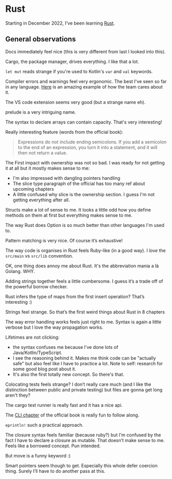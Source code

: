 # Rust

Starting in December 2022, I've been learning
[Rust](https://www.rust-lang.org/).

## General observations

Docs immediately feel nice (this is very different from last I looked into this).

Cargo, the package manager, drives everything. I like that a lot.

`let mut` reads strange if you're used to Kotlin's `var` and `val` keywords.

Compiler errors and warnings feel very ergonomic. The best I've seen so far in
any language.
[Here](https://blog.rust-lang.org/2018/12/06/Rust-1.31-and-rust-2018.html#non-lexical-lifetimes)
is an amazing example of how the team cares about it.

The VS code extension seems very good (but a strange name eh).

prelude is a very intriguing name.

The syntax to declare arrays can contain capacity. That's very interesting!

Really interesting feature (words from the official book):

> Expressions do not include ending semicolons. If you add a semicolon to the
> end of an expression, you turn it into a statement, and it will then not
> return a value.

The First impact with ownership was not so bad. I was ready for not getting it
at all but it mostly makes sense to me:

- I'm also impressed with dangling pointers handling
- The slice type paragraph of the official has too many ref about upcoming chapters
- A little confused why slice is the ownership section. I guess I'm not getting everything after all.

Structs make a lot of sense to me. It looks a little odd how you define methods
on them at first but everything makes sense to me.

The way Rust does Option is so much better than other languages I'm used to.

Pattern matching is very nice. Of course it’s exhaustive!

The way code is organises in Rust feels Ruby-like (in a good way). I _love_ the
`src/main` vs `src/lib` convention.

OK, one thing does annoy me about Rust. It's the abbreviation mania a là Golang. WHY.

Adding strings together feels a little cumbersome. I guess it’s a trade off of the powerful borrow checker.

Rust infers the type of maps from the first insert operation? That’s interesting :)

Strings feel strange. So that’s the first weird things about Rust in 8 chapters

The way error handling works feels just right to me. Syntax is again a little
verbose but I love the way propagation works.

Lifetimes are not clicking:

- the syntax confuses me because I've done lots of Java/Kotlin/TypeScript.
- I see the reasoning behind it. Makes me think code can be "actually safe" but
  also feel like I have to practice a lot. Note to self: research for some good
  blog post about it.
- It's also the first totally new concept. So there's that.

Colocating tests feels strange? I don’t really care much (and I like the
distinction between public and private testing) but files are gonna get long
aren't they?

The cargo test runner is really fast and it has a nice api.

The [CLI chapter](https://doc.rust-lang.org/book/ch12-00-an-io-project.html) of the official book is really fun to follow along.

`eprintln!` such a practical approach.

The closure syntax feels familiar (because ruby?) but I'm confused by the fact I have to declare a closure as mutable. That doesn’t make sense to me. Feels like a borrowed concept. Pun intended.

But move is a funny keyword :)

Smart pointers seem though to get. Especially this whole defer coercion thing.
Surely I’ll have to do another pass at this.
